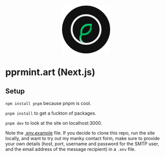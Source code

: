 <p align="center">
    <picture>
        <source media="(prefers-color-scheme: dark)" srcset="/public/assets/logo.svg">
        <img width="150" alt="Screenshot of the UI." src="/public/assets/logo_with_background.svg">
    </picture>
</p>

# pprmint.art (Next.js)

## Setup

`npm install pnpm` because pnpm is cool.

`pnpm install` to get a fuckton of packages.

`pnpm dev` to look at the site on localhost:3000.

Note the [.env.example](.env.example) file. If you decide to clone this repo, run the site locally, and want to try out my manky contact form, make sure to provide your own details (host, port, username and password for the SMTP user, and the email address of the message recipient) in a `.env` file.
